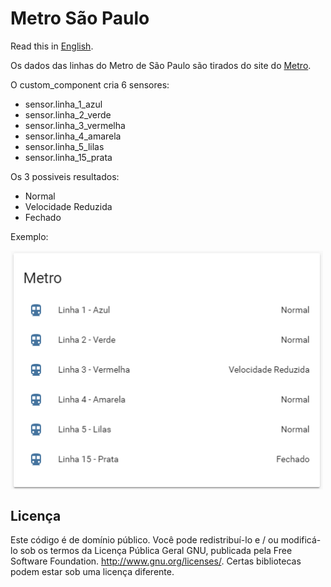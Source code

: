 # Metro São Paulo

Read this in [English](README.md).

Os dados das linhas do Metro de São Paulo são tirados do site do [Metro](http://www.metro.sp.gov.br/).

O custom_component cria 6 sensores: 
* sensor.linha_1_azul
* sensor.linha_2_verde
* sensor.linha_3_vermelha
* sensor.linha_4_amarela
* sensor.linha_5_lilas
* sensor.linha_15_prata

Os 3 possiveis resultados:
* Normal
* Velocidade Reduzida
* Fechado

Exemplo:

<img src="/images/lovelace-card-metro.png" alt="lovelace-card-metro" width="500px" align="center">

## Licença
Este código é de domínio público. Você pode redistribuí-lo e / ou modificá-lo sob os termos da Licença Pública Geral GNU, publicada pela Free Software Foundation. http://www.gnu.org/licenses/. Certas bibliotecas podem estar sob uma licença diferente.
